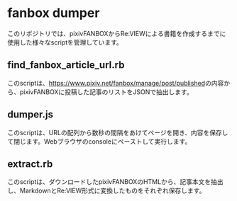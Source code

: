 # fanbox dumper

このリポジトリでは、pixivFANBOXからRe:VIEWによる書籍を作成するまでに使用した様々なscriptを管理しています。

## find_fanbox_article_url.rb
このscriptは、<https://www.pixiv.net/fanbox/manage/post/published>の内容から、pixivFANBOXに投稿した記事のリストをJSONで抽出します。

## dumper.js
このscriptは、URLの配列から数秒の間隔をあけてページを開き、内容を保存して閉じます。Webブラウザのconsoleにペーストして実行します。

## extract.rb
このscriptは、ダウンロードしたpixivFANBOXのHTMLから、記事本文を抽出し、MarkdownとRe:VIEW形式に変換したものをそれぞれ保存します。
